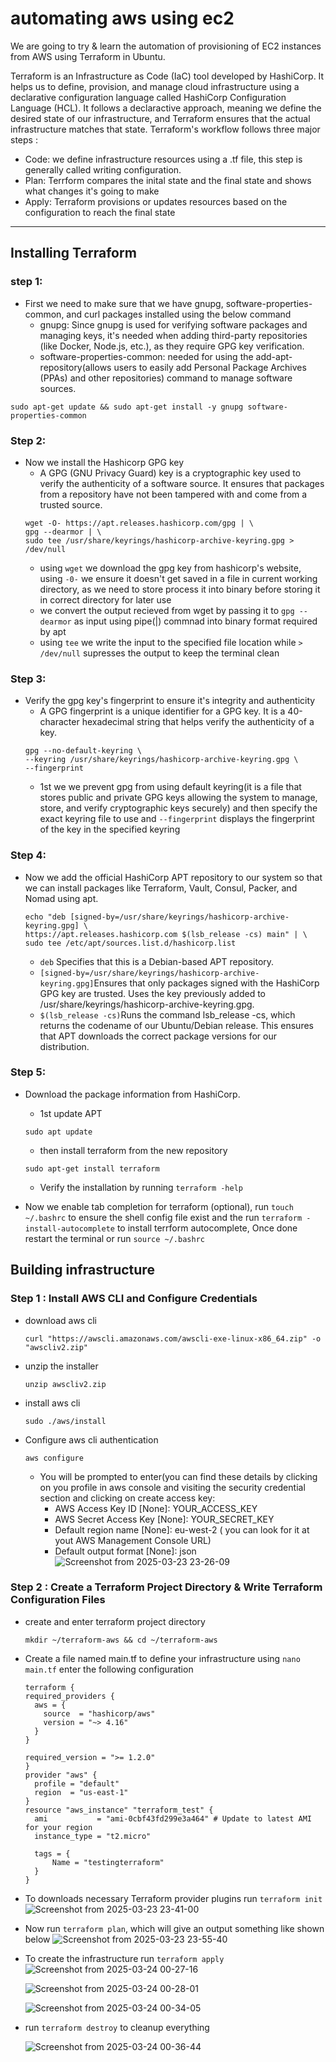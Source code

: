 # automating aws using ec2
We are going to try & learn the automation of provisioning of EC2 instances from AWS using Terraform in Ubuntu.

Terraform is an Infrastructure as Code (IaC) tool developed by HashiCorp. It helps us to define, provision, and manage cloud infrastructure using a declarative configuration language called HashiCorp Configuration Language (HCL).
It follows a declaractive approach, meaning we define the desired state of our infrastructure, and Terraform ensures that the actual infrastructure matches that state.
Terraform's workflow follows three major steps : 
- Code: we define infrastructure resources using a .tf file, this step is generally called writing configuration.
- Plan: Terrform compares the inital state and the final state and shows what changes it's going to make 
- Apply: Terraform provisions or updates resources based on the configuration to reach the final state
---

## Installing Terraform
### step 1:
- First we need to make sure that we have gnupg, software-properties-common, and curl packages installed using the below command
  - gnupg: Since gnupg is used for verifying software packages and managing keys, it's needed when adding third-party repositories (like Docker, Node.js, etc.), as they require GPG key verification.
  - software-properties-common: needed for using the add-apt-repository(allows users to easily add Personal Package Archives (PPAs) and other repositories) command to manage software sources.
 ```
 sudo apt-get update && sudo apt-get install -y gnupg software-properties-common
 ```

### Step 2:
- Now we install the Hashicorp GPG key
  - A GPG (GNU Privacy Guard) key is a cryptographic key used to verify the authenticity of a software source. It          ensures that packages from a repository have not been tampered with and come from a trusted source.
  ```
  wget -O- https://apt.releases.hashicorp.com/gpg | \
  gpg --dearmor | \
  sudo tee /usr/share/keyrings/hashicorp-archive-keyring.gpg > /dev/null
  ```
  - using `wget` we download the gpg key from hashicorp's website, using `-0-` we ensure it doesn't get saved in a file in current working directory, as we need to store process it into binary before storing it in correct directory for later use
  - we convert the output recieved from wget by passing it to `gpg --dearmor` as input using pipe(|) commnad into binary format required by apt
  - using `tee` we write the input to the specified file location while `> /dev/null` supresses the output to keep the terminal clean

### Step 3:
- Verify the gpg key's fingerprint to ensure it's integrity and authenticity
  - A GPG fingerprint is a unique identifier for a GPG key. It is a 40-character hexadecimal string that helps verify the authenticity of a key.
  ```
  gpg --no-default-keyring \
  --keyring /usr/share/keyrings/hashicorp-archive-keyring.gpg \
  --fingerprint
  ```
  - 1st we we prevent gpg from using default keyring(it is a file that stores public and private GPG keys allowing the system to manage, store, and verify cryptographic keys securely) and then specify the exact keyring file to use and `--fingerprint` displays the fingerprint of the key in the specified keyring

### Step 4: 
- Now we add the official HashiCorp APT repository to our system so that we can install packages like Terraform, Vault, Consul, Packer, and Nomad using apt.
  ```
  echo "deb [signed-by=/usr/share/keyrings/hashicorp-archive-keyring.gpg] \
  https://apt.releases.hashicorp.com $(lsb_release -cs) main" | \
  sudo tee /etc/apt/sources.list.d/hashicorp.list
  ```
  - `deb` Specifies that this is a Debian-based APT repository.
  - `[signed-by=/usr/share/keyrings/hashicorp-archive-keyring.gpg]`Ensures that only packages signed with the HashiCorp GPG key are trusted. Uses the key previously added to /usr/share/keyrings/hashicorp-archive-keyring.gpg.
  - `$(lsb_release -cs)`Runs the command lsb_release -cs, which returns the codename of our Ubuntu/Debian release. This ensures that APT downloads the correct package versions for our distribution.

### Step 5: 
- Download the package information from HashiCorp.
  - 1st update APT
  ```
  sudo apt update
  ```
  - then install terraform from the new repository
  ```
  sudo apt-get install terraform
  ```
  - Verify the installation by running `terraform -help`

- Now we enable tab completion for terraform (optional), run `touch ~/.bashrc` to ensure the shell config file exist and the run `terraform -install-autocomplete` to install terrform autocomplete, Once done restart the terminal or run `source ~/.bashrc` 

## Building infrastructure
### Step 1 : Install AWS CLI and Configure Credentials
- download aws cli
  ```
  curl "https://awscli.amazonaws.com/awscli-exe-linux-x86_64.zip" -o "awscliv2.zip"
  ```
- unzip the installer
  ```
  unzip awscliv2.zip
  ```
- install aws cli
  ```
  sudo ./aws/install
  ```
- Configure aws cli authentication
  ```
  aws configure
  ```
  - You will be prompted to enter(you can find these details by clicking on you profile in aws console and visiting the security credential section and clicking on create access key:
     - AWS Access Key ID [None]: YOUR_ACCESS_KEY
     - AWS Secret Access Key [None]: YOUR_SECRET_KEY
     - Default region name [None]: eu-west-2 ( you can look for it at yout AWS Management Console URL)
     - Default output format [None]: json
    ![Screenshot from 2025-03-23 23-26-09](https://github.com/user-attachments/assets/b0d5cb5e-722a-4b7d-99eb-73b078c410ae)


### Step 2 : Create a Terraform Project Directory & Write Terraform Configuration Files
- create and enter terraform project directory
  ```
  mkdir ~/terraform-aws && cd ~/terraform-aws
  ```
- Create a file named main.tf to define your infrastructure using `nano main.tf` enter the following configuration
  ```
  terraform {
  required_providers {
    aws = {
      source  = "hashicorp/aws"
      version = "~> 4.16"
    }
  }

  required_version = ">= 1.2.0"
  }
  provider "aws" {
    profile = "default"
    region  = "us-east-1"
  }
  resource "aws_instance" "terraform_test" {
    ami           = "ami-0cbf43fd299e3a464" # Update to latest AMI for your region
    instance_type = "t2.micro"

    tags = {
        Name = "testingterraform"
    }
  }
  ```
- To downloads necessary Terraform provider plugins run `terraform init`
  ![Screenshot from 2025-03-23 23-41-00](https://github.com/user-attachments/assets/ba257721-f389-4ec8-a88b-18434ffa53a7)


- Now run `terraform plan`, which will give an output something like shown below
  ![Screenshot from 2025-03-23 23-55-40](https://github.com/user-attachments/assets/2b310606-04f8-40b2-b0c3-5b71dcc80359)


- To create the infrastructure run `terraform apply`
  ![Screenshot from 2025-03-24 00-27-16](https://github.com/user-attachments/assets/88aa7b2d-c831-4005-b454-5b697f54e95f)

  ![Screenshot from 2025-03-24 00-28-01](https://github.com/user-attachments/assets/13251cdc-eedc-415b-956b-059a341e4d38)

  ![Screenshot from 2025-03-24 00-34-05](https://github.com/user-attachments/assets/f8e1cebb-aa16-4d0d-8e3c-bf1e33ee1859)


- run `terraform destroy` to cleanup everything

  ![Screenshot from 2025-03-24 00-36-44](https://github.com/user-attachments/assets/c39d02a2-f7ae-408f-8cc9-5336657a1cda)

  
